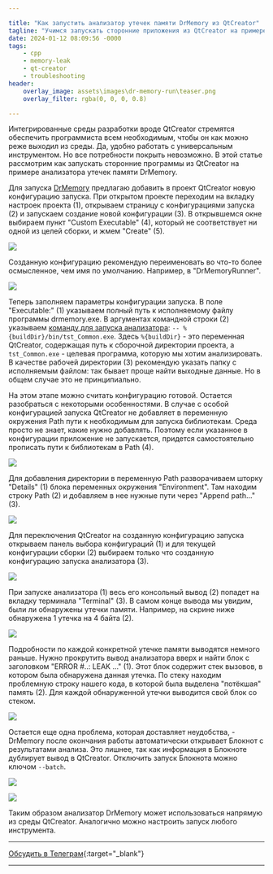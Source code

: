 ```yaml
---

title: "Как запустить анализатор утечек памяти DrMemory из QtCreator"
tagline: "Учимся запускать сторонние приложения из QtCreator на примере DrMemory"
date: 2024-01-12 08:09:56 -0000
tags: 
    - cpp
    - memory-leak
    - qt-creator
    - troubleshooting
header:
    overlay_image: assets\images\dr-memory-run\teaser.png
    overlay_filter: rgba(0, 0, 0, 0.8)

---
```


Интегрированные среды разработки вроде QtCreator стремятся обеспечить программиста всем необходимым, чтобы он как можно реже выходил из среды. Да, удобно работать с универсальным инструментом. Но все потребности покрыть невозможно. В этой статье рассмотрим как запускать сторонние программы из QtCreator на примере анализатора утечек памяти DrMemory.

Для запуска [DrMemory](https://drmemory.org/) предлагаю добавить в проект QtCreator новую конфигурацию запуска. При открытом проекте переходим на вкладку настроек проекта (1), открываем страницу с конфигурациями запуска (2) и запускаем создание новой конфигурации (3). В открывшемся окне выбираем пункт "Custom Executable" (4), который не соответствует ни одной из целей сборки, и жмем "Create" (5).

![](/assets/images/dr-memory-run/3201b167-f68b-472e-9018-b669902a64e4.png)

Созданную конфигурацию рекомендую переименовать во что-то более осмысленное, чем имя по умолчанию. Например, в "DrMemoryRunner".

![](/assets/images/dr-memory-run/b5e7d752-f562-4425-9422-c19626a77dd5.png)

Теперь заполняем параметры конфигурации запуска. В поле "Executable:" (1) указываем полный путь к исполняемому файлу программы drmemory.exe. В аргументах командной строки (2) указываем [команду для запуска анализатора](https://drmemory.org/page_running.html#sec_invocation): `-- %{buildDir}/bin/tst_Common.exe`. Здесь `%{buildDir}` - это переменная QtCreator, содержащая путь к сборочной директории проекта, а `tst_Common.exe` - целевая программа, которую мы хотим анализировать. В качестве рабочей директории (3) рекомендую указать папку с исполняемым файлом: так бывает проще найти выходные данные. Но в общем случае это не принципиально.

На этом этапе можно считать конфигурацию готовой. Остается разобраться с некоторыми особенностями. В случае с особой конфигурацией запуска QtCreator не добавляет в переменную окружения Path пути к необходимым для запуска библиотекам. Среда просто не знает, какие нужно добавлять. Поэтому если указанное в конфигурации приложение не запускается, придется самостоятельно прописать пути к библиотекам в Path (4).

![](/assets/images/dr-memory-run/e56f7d55-09ae-4704-9f04-8719cdf3f3df.png)

Для добавления директории в переменную Path разворачиваем шторку "Details" (1) блока переменных окружения "Environment". Там находим строку Path (2) и добавляем в нее нужные пути через "Append path..." (3).

![](/assets/images/dr-memory-run/632d5cab-cafe-43a5-ba8b-9984a19ef4e0.png)

Для переключения QtCreator на созданную конфигурацию запуска открываем панель выбора конфигураций (1) и для текущей конфигурации сборки (2) выбираем только что созданную конфигурацию запуска анализатора (3).

![](/assets/images/dr-memory-run/a72020c3-b3fb-4838-b1e4-6d91546e7762.png)

При запуске анализатора (1) весь его консольный вывод (2) попадет на вкладку терминала "Terminal" (3). В самом конце вывода мы увидим, были ли обнаружены утечки памяти. Например, на скрине ниже обнаружена 1 утечка на 4 байта (2).

![](/assets/images/dr-memory-run/5b097293-a587-480f-bfa3-ad692829dacd.png)

Подробности по каждой конкретной утечке памяти выводятся немного раньше. Нужно прокрутить вывод анализатора вверх и найти блок с заголовком "ERROR #..: LEAK ..." (1). Этот блок содержит стек вызовов, в котором была обнаружена данная утечка. По стеку находим проблемную строку нашего кода, в которой была выделена "потёкшая" память (2). Для каждой обнаруженной утечки выводится свой блок со стеком.

![](/assets/images/dr-memory-run/ea96d107-cbf6-43f8-aee6-6ca59473c434.png)

Остается еще одна проблема, которая доставляет неудобства, - DrMemory после окончания работы автоматически открывает Блокнот с результатами анализа. Это лишнее, так как информация в Блокноте дублирует вывод в QtCreator. Отключить запуск Блокнота можно ключом `--batch`.

![](/assets/images/dr-memory-run/3fabef94-5656-4eb4-ab30-e0045b879191.png)

![](/assets/images/dr-memory-run/6140173f-289c-4792-b207-0506fdc4b8fc.png)

Таким образом анализатор DrMemory может использоваться напрямую из среды QtCreator. Аналогично можно настроить запуск любого инструмента.

---

<i class="fab fa-telegram" aria-hidden="true"></i> [Обсудить в Телеграм](https://t.me/mediocre_developer/51){:target="_blank"}

---
